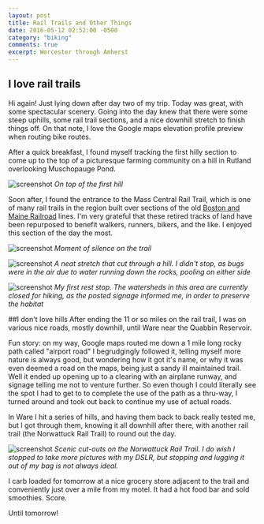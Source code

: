 ```yaml
---
layout: post
title: Rail Trails and Other Things
date: 2016-05-12 02:52:00 -0500
category: "biking"
comments: true
excerpt: Worcester through Amherst
---
```

## I love rail trails

Hi again! Just lying down after day two of my trip. Today was great, with some spectacular scenery. Going into the day knew that there were some steep uphills, some rail trail sections, and a nice downhill stretch to finish things off. On that note, I love the Google maps elevation profile preview when routing bike routes.

After a quick breakfast, I found myself tracking the first hilly section to come up to the top of a picturesque farming community on a hill in Rutland overlooking Muschopauge Pond.

![screenshot](https://raw.githubusercontent.com/glenlovett/glenlovett.github.io/master/assets/IMG_20160512_094146754.jpg)
*On top of the first hill*

Soon after, I found the entrance to the Mass Central Rail Trail, which is one of many rail trails in the region built over sections of the old [Boston and Maine Railroad](https://en.m.wikipedia.org/wiki/Boston_and_Maine_Corporation) lines. I'm very grateful that these retired tracks of land have been repurposed to benefit walkers, runners, bikers, and the like. I enjoyed this section of the day the most.

![screenshot](https://raw.githubusercontent.com/glenlovett/glenlovett.github.io/master/assets/IMG_20160512_101035677.jpg)
*Moment of silence on the trail*

![screenshot](https://raw.githubusercontent.com/glenlovett/glenlovett.github.io/master/assets/IMG_20160512_102158483.jpg)
*A neat stretch that cut through a hill. I didn't stop, as bugs were in the air due to water running down the rocks, pooling on either side*

![screenshot](https://raw.githubusercontent.com/glenlovett/glenlovett.github.io/master/assets/IMG_20160512_104552994.jpg)
*My first rest stop. The watersheds in this area are currently closed for hiking, as the posted signage informed me, in order to preserve the habitat*

##I don't love hills
After ending the 11 or so miles on the rail trail, I was on various nice roads, mostly downhill, until Ware near the Quabbin Reservoir.

Fun story: on my way, Google maps routed me down a 1 mile long rocky path called "airport road" I begrudgingly followed it, telling myself more nature is always good, but wondering how it got it's name, or why it was even deemed a road on the maps, being just a sandy ill maintained trail. Well it ended up opening up to a clearing with an airplane runway, and signage telling me not to venture further. So even though I could literally see the spot I had to get to to complete the use of the path as a thru-way, I turned around and took out back to continue my use of actual roads.

In Ware I hit a series of hills, and having them back to back really tested me, but I got through them, knowing it all downhill after there, with another rail trail (the Norwattuck Rail Trail) to round out the day.

![screenshot](https://raw.githubusercontent.com/glenlovett/glenlovett.github.io/master/assets/IMG_20160512_154557662_HDR.jpg)
*Scenic cut-outs on the Norwattuck Rail Trail. I do wish I stopped to take more pictures with my DSLR, but stopping and lugging it out of my bag is not always ideal.*

I carb loaded for tomorrow at a nice grocery store adjacent to the trail and conveniently just over a mile from my motel. It had a hot food bar and sold smoothies. Score.

Until tomorrow!
